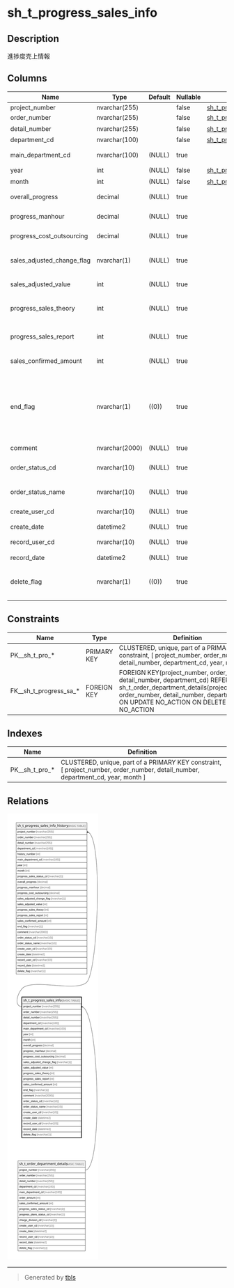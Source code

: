 # sh_t_progress_sales_info

## Description

進捗度売上情報

## Columns

| Name | Type | Default | Nullable | Children | Parents | Comment |
| ---- | ---- | ------- | -------- | -------- | ------- | ------- |
| project_number | nvarchar(255) |  | false | [sh_t_progress_sales_info_history](sh_t_progress_sales_info_history.md) | [sh_t_order_department_details](sh_t_order_department_details.md) | PRNo. |
| order_number | nvarchar(255) |  | false | [sh_t_progress_sales_info_history](sh_t_progress_sales_info_history.md) | [sh_t_order_department_details](sh_t_order_department_details.md) | 受注No. |
| detail_number | nvarchar(255) |  | false | [sh_t_progress_sales_info_history](sh_t_progress_sales_info_history.md) | [sh_t_order_department_details](sh_t_order_department_details.md) | 明細No. |
| department_cd | nvarchar(100) |  | false | [sh_t_progress_sales_info_history](sh_t_progress_sales_info_history.md) | [sh_t_order_department_details](sh_t_order_department_details.md) | 部署ID |
| main_department_cd | nvarchar(100) | (NULL) | true |  |  | 主担当部署ID |
| year | int | (NULL) | false | [sh_t_progress_sales_info_history](sh_t_progress_sales_info_history.md) |  | 年 |
| month | int | (NULL) | false | [sh_t_progress_sales_info_history](sh_t_progress_sales_info_history.md) |  | 月 |
| overall_progress | decimal | (NULL) | true |  |  | 全体進捗度 |
| progress_manhour | decimal | (NULL) | true |  |  | 工数進捗度 |
| progress_cost_outsourcing | decimal | (NULL) | true |  |  | 外注費進捗度 |
| sales_adjusted_change_flag | nvarchar(1) | (NULL) | true |  |  | 売上調整有無:0なし、1あり |
| sales_adjusted_value | int | (NULL) | true |  |  | 売上調整値 |
| progress_sales_theory | int | (NULL) | true |  |  | 進捗度売上（理論値） |
| progress_sales_report | int | (NULL) | true |  |  | 進捗度売上（報告値) |
| sales_confirmed_amount | int | (NULL) | true |  |  | 売上確定済金額 |
| end_flag | nvarchar(1) | ((0)) | true |  |  | 終了フラグ:0未終了、1進捗度100%で終了、2進捗度関係なく終了 |
| comment | nvarchar(2000) | (NULL) | true |  |  | コメント |
| order_status_cd | nvarchar(10) | (NULL) | true |  |  | 受注ステータスコード |
| order_status_name | nvarchar(10) | (NULL) | true |  |  | 受注名ステータス |
| create_user_cd | nvarchar(10) | (NULL) | true |  |  | 作成者コード |
| create_date | datetime2 | (NULL) | true |  |  | 作成日時 |
| record_user_cd | nvarchar(10) | (NULL) | true |  |  | 更新者コード |
| record_date | datetime2 | (NULL) | true |  |  | 更新日時 |
| delete_flag | nvarchar(1) | ((0)) | true |  |  | 削除フラグ:0未削除、1削除済 |

## Constraints

| Name | Type | Definition |
| ---- | ---- | ---------- |
| PK__sh_t_pro_* | PRIMARY KEY | CLUSTERED, unique, part of a PRIMARY KEY constraint, [ project_number, order_number, detail_number, department_cd, year, month ] |
| FK__sh_t_progress_sa_* | FOREIGN KEY | FOREIGN KEY(project_number, order_number, detail_number, department_cd) REFERENCES sh_t_order_department_details(project_number, order_number, detail_number, department_cd) ON UPDATE NO_ACTION ON DELETE NO_ACTION |

## Indexes

| Name | Definition |
| ---- | ---------- |
| PK__sh_t_pro_* | CLUSTERED, unique, part of a PRIMARY KEY constraint, [ project_number, order_number, detail_number, department_cd, year, month ] |

## Relations

![er](sh_t_progress_sales_info.svg)

---

> Generated by [tbls](https://github.com/k1LoW/tbls)
